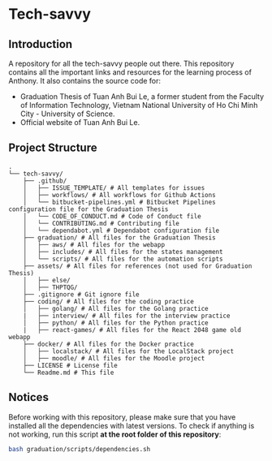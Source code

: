 # Tech-savvy

## Introduction

A repository for all the tech-savvy people out there. This repository contains all the important links and resources for the learning process of Anthony. It also contains the source code for:

- Graduation Thesis of Tuan Anh Bui Le, a former student from the Faculty of Information Technology, Vietnam National University of Ho Chi Minh City - University of Science.
- Official website of Tuan Anh Bui Le.

## Project Structure

```
.
└── tech-savvy/
    ├── .github/
    │   ├── ISSUE_TEMPLATE/ # All templates for issues
    │   ├── workflows/ # All workflows for Github Actions
    │   └── bitbucket-pipelines.yml # Bitbucket Pipelines configuration file for the Graduation Thesis
    │   └── CODE_OF_CONDUCT.md # Code of Conduct file
    │   └── CONTRIBUTING.md # Contributing file
    │   └── dependabot.yml # Dependabot configuration file
    ├── graduation/ # All files for the Graduation Thesis
    │   ├── aws/ # All files for the webapp
    │   ├── includes/ # All files for the states management
    │   └── scripts/ # All files for the automation scripts
    ├── assets/ # All files for references (not used for Graduation Thesis)
    │   ├── else/
    │   ├── THPTQG/
    ├── .gitignore # Git ignore file
    ├── coding/ # All files for the coding practice
    │   ├── golang/ # All files for the Golang practice
    |   ├── interview/ # All files for the interview practice
    │   ├── python/ # All files for the Python practice
    |   ├── react-games/ # All files for the React 2048 game old webapp
    ├── docker/ # All files for the Docker practice
    │   ├── localstack/ # All files for the LocalStack project
    │   ├── moodle/ # All files for the Moodle project
    ├── LICENSE # License file
    └── Readme.md # This file
```

## Notices

Before working with this repository, please make sure that you have installed all the
dependencies with latest versions. To check if anything is not working,
run this script **at the root folder of this repository**:

```bash
bash graduation/scripts/dependencies.sh
```
